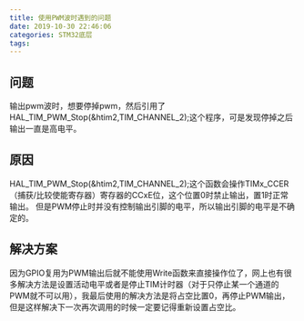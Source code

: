 ```yaml
---
title: 使用PWM波时遇到的问题
date: 2019-10-30 22:46:06
categories: STM32底层
tags:
---
```


## 问题

输出pwm波时，想要停掉pwm，然后引用了HAL_TIM_PWM_Stop(&htim2,TIM_CHANNEL_2);这个程序，可是发现停掉之后输出一直是高电平。

## 原因

HAL_TIM_PWM_Stop(&htim2,TIM_CHANNEL_2);这个函数会操作TIMx_CCER（捕获/比较使能寄存器）寄存器的CCxE位，这个位置0时禁止输出，置1时正常输出。
但是PWM停止时并没有控制输出引脚的电平，所以输出引脚的电平是不确定的。

## 解决方案

因为GPIO复用为PWM输出后就不能使用Write函数来直接操作位了，网上也有很多解决方法是设置活动电平或者是停止TIM计时器（对于只停止某一个通道的PWM就不可以用），我最后使用的解决方法是将占空比置0，再停止PWM输出，但是这样解决下一次再次调用的时候一定要记得重新设置占空比。
